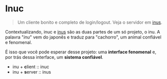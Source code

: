 # Inuc

> Um cliente bonito e completo de login/logout. Veja o servidor em [inus](https://github.com/kauefraga/inus).

Contextualizando, inuc e [inus](https://github.com/kauefraga/inus) são as duas partes de um só projeto, o inu. A palavra "*inu*" vem do japonês e traduz para "cachorro", um animal confiável e fenomenal. 

É isso que você pode esperar desse projeto: uma **interface fenomenal** e, por trás dessa interface, um **sistema confiável**.

- inu + **c**lient :: inuc
- inu + **s**erver :: inus
